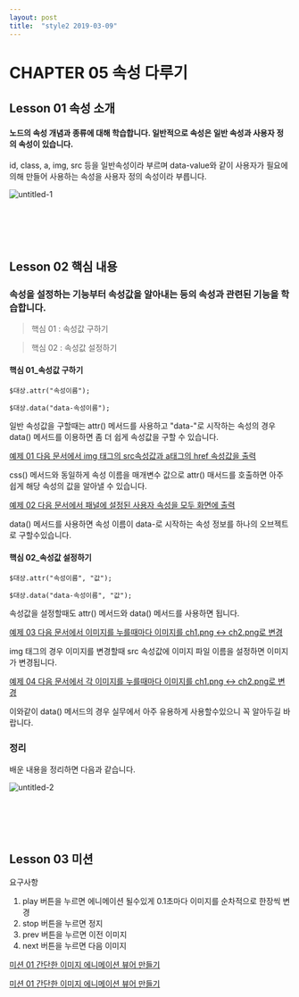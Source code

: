 ```yaml
---
layout: post
title:  "style2 2019-03-09"
---
```


CHAPTER 05  속성 다루기
=============

Lesson 01  속성 소개
-------------

#### 노드의 속성 개념과 종류에 대해 학습합니다. 일반적으로 속성은 일반 속성과 사용자 정의 속성이 있습니다.

id, class, a, img, src 등을 일반속성이라 부르며 data-value와 같이 사용자가 필요에 의해 만들어 사용하는 속성을 사용자 정의 속성이라 부릅니다.

![untitled-1](https://user-images.githubusercontent.com/42795906/53936954-f0ed7a00-40ee-11e9-9f04-0a62d3738e54.gif)

<br><br><br>
Lesson 02  핵심 내용
-------------

### 속성을 설정하는 기능부터 속성값을 알아내는 등의 속성과 관련된 기능을 학습합니다.

> 핵심 01 : 속성값 구하기

> 핵심 02 : 속성값 설정하기

#### 핵심 01_속성값 구하기

<pre><code>$대상.attr("속성이름");

$대상.data("data-속성이름");
</code></pre>

일반 속성값을 구할때는 attr() 메서드를 사용하고 "data-"로 시작하는 속성의 경우 data() 메서드를 이용하면 좀 더 쉽게 속성값을 구할 수 있습니다.

[예제 01 다음 문서에서 img 태그의 src속성값과 a태그의 href 속성값을 출력](https://jsfiddle.net/pt4n5egx/2/)

css() 메서드와 동일하게 속성 이름을 매개변수 값으로 attr() 매서드를 호출하면 아주 쉽게 해당 속성의 값을 알아낼 수 있습니다.

[예제 02 다음 문서에서 패널에 설정된 사용자 속성을 모두 화면에 출력](https://jsfiddle.net/xja5ct2d/3/)

data() 메서드를 사용하면 속성 이름이 data-로 시작하는 속성 정보를 하나의 오브젝트로 구할수있습니다.

#### 핵심 02_속성값 설정하기

<pre><code>$대상.attr("속성이름", "값");

$대상.data("data-속성이름", "값");
</code></pre>

속성값을 설정할때도 attr() 메서드와 data() 메서드를 사용하면 됩니다.

[예제 03 다음 문서에서 이미지를 누를때마다 이미지를 ch1.png <-> ch2.png로 변경](https://jsfiddle.net/erb6L4z5/3/)

img 태그의 경우 이미지를 변경할때 src 속성값에 이미지 파일 이름을 설정하면 이미지가 변경됩니다.

[예제 04 다음 문서에서 각 이미지를 누를때마다 이미지를 ch1.png <-> ch2.png로 변경](https://jsfiddle.net/wet6kzr1/3/)

이와같이 data() 메서드의 경우 실무에서 아주 유용하게 사용할수있으니 꼭 알아두길 바랍니다.

### 정리

배운 내용을 정리하면 다음과 같습니다.

![untitled-2](https://user-images.githubusercontent.com/42795906/53941705-2d73a280-40fc-11e9-8a2d-eb3bcb718ef1.gif)

<br><br><br>
Lesson 03  미션
-------------

요구사항

01. play 버튼을 누르면 에니메이션 될수있게 0.1초마다 이미지를 순차적으로 한장씩 변경
02. stop 버튼을 누르면 정지
03. prev 버튼을 누르면 이전 이미지
04. next 버튼을 누르면 다음 이미지

[미션 01 간단한 이미지 에니메이션 뷰어 만들기](https://jsfiddle.net/wet6kzr1/3/)






[미션 01 간단한 이미지 에니메이션 뷰어 만들기](https://jsfiddle.net/wet6kzr1/3/)
